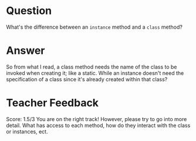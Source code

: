 # Question
What's the difference between an `instance` method and a `class` method?

# Answer

<!-- Instance methods are typically bound to the object of a class, and can access + modify both class and instance variables.

Class methods are strictly bound to the class and can only access class variables. -->

So from what I read, a class method needs the name of the class to be invoked when creating it; like a static. While an instance doesn't need the specification of a class since it's already created within that class?

# Teacher Feedback
Score: 1.5/3
You are on the right track! However, please try to go into more detail. What has access to each method, how do they interact with the class or instances, ect. 
